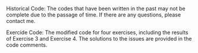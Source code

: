 Historical Code: The codes that have been written in the past may not be complete due to the passage of time. If there are any questions, please contact me.

Exercide Code: The modified code for four exercises, including the results of Exercise 3 and Exercise 4. The solutions to the issues are provided in the code comments.
